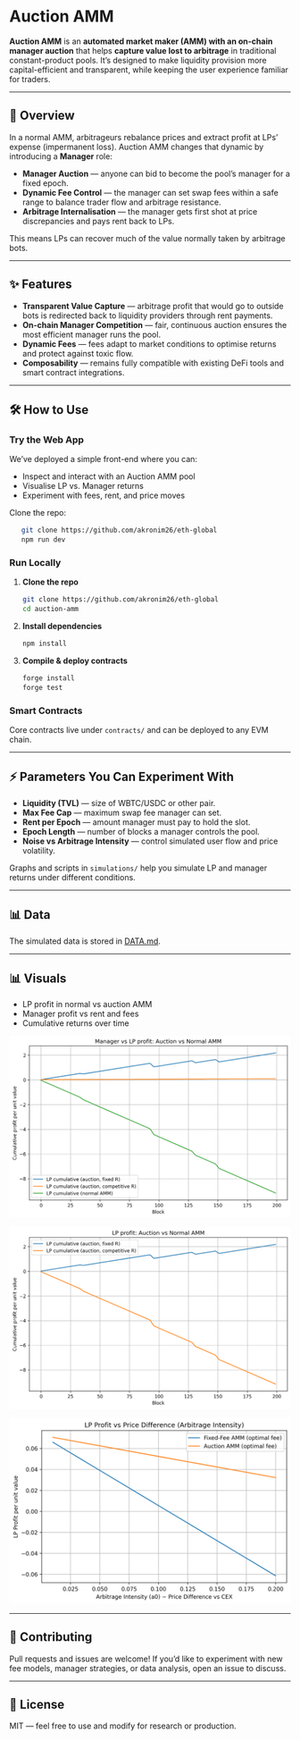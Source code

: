 # Auction AMM

**Auction AMM** is an **automated market maker (AMM) with an on-chain manager auction** that helps **capture value lost to arbitrage** in traditional constant-product pools.
It’s designed to make liquidity provision more capital-efficient and transparent, while keeping the user experience familiar for traders.

---

## 🚀 Overview

In a normal AMM, arbitrageurs rebalance prices and extract profit at LPs’ expense (impermanent loss).
Auction AMM changes that dynamic by introducing a **Manager** role:

* **Manager Auction** — anyone can bid to become the pool’s manager for a fixed epoch.
* **Dynamic Fee Control** — the manager can set swap fees within a safe range to balance trader flow and arbitrage resistance.
* **Arbitrage Internalisation** — the manager gets first shot at price discrepancies and pays rent back to LPs.

This means LPs can recover much of the value normally taken by arbitrage bots.

---

## ✨ Features

* **Transparent Value Capture** — arbitrage profit that would go to outside bots is redirected back to liquidity providers through rent payments.
* **On-chain Manager Competition** — fair, continuous auction ensures the most efficient manager runs the pool.
* **Dynamic Fees** — fees adapt to market conditions to optimise returns and protect against toxic flow.
* **Composability** — remains fully compatible with existing DeFi tools and smart contract integrations.

---

## 🛠 How to Use

### Try the Web App

We’ve deployed a simple front-end where you can:

* Inspect and interact with an Auction AMM pool
* Visualise LP vs. Manager returns
* Experiment with fees, rent, and price moves

Clone the repo:
```bash
   git clone https://github.com/akronim26/eth-global
   npm run dev
   ```

### Run Locally

1. **Clone the repo**

   ```bash
   git clone https://github.com/akronim26/eth-global
   cd auction-amm
   ```

2. **Install dependencies**

   ```bash
   npm install
   ```

3. **Compile & deploy contracts**

   ```bash
   forge install
   forge test
   ```

### Smart Contracts

Core contracts live under `contracts/` and can be deployed to any EVM chain.

---

## ⚡️ Parameters You Can Experiment With

* **Liquidity (TVL)** — size of WBTC/USDC or other pair.
* **Max Fee Cap** — maximum swap fee manager can set.
* **Rent per Epoch** — amount manager must pay to hold the slot.
* **Epoch Length** — number of blocks a manager controls the pool.
* **Noise vs Arbitrage Intensity** — control simulated user flow and price volatility.

Graphs and scripts in `simulations/` help you simulate LP and manager returns under different conditions.

---

## 📊 Data

The simulated data is stored in [DATA.md](./DATA.md).

---

## 📊 Visuals

* LP profit in normal vs auction AMM
* Manager profit vs rent and fees
* Cumulative returns over time


![Profit Graph](./graphs/lp_manager_comparison.png?raw=true&width=200)

![Profit Graph](./graphs/lp_profit_comparison.png?raw=true&width=250)

![Profit Graph](./graphs/lp_profit_vs_arbitrage_intensity.png?raw=true&width=300)

---

## 🤝 Contributing

Pull requests and issues are welcome!
If you’d like to experiment with new fee models, manager strategies, or data analysis, open an issue to discuss.

---

## 📄 License

MIT — feel free to use and modify for research or production.
